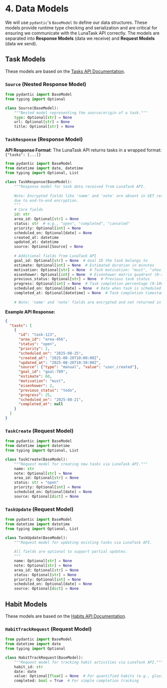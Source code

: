 # 4. Data Models

We will use `pydantic`'s `BaseModel` to define our data structures. These models provide runtime type checking and serialization and are critical for ensuring we communicate with the LunaTask API correctly. The models are separated into **Response Models** (data we receive) and **Request Models** (data we send).

## Task Models

These models are based on the [Tasks API Documentation](https://lunatask.app/api/tasks-api/show).

### `Source` (Nested Response Model)

```python
from pydantic import BaseModel
from typing import Optional

class Source(BaseModel):
    """Nested model representing the source/origin of a task."""
    type: Optional[str] = None
    url: Optional[str] = None
    title: Optional[str] = None
```

### `TaskResponse` (Response Model)

**API Response Format**: The LunaTask API returns tasks in a wrapped format: `{"tasks": [...]}`

```python
from pydantic import BaseModel
from datetime import date, datetime
from typing import Optional, List

class TaskResponse(BaseModel):
    """Response model for task data received from LunaTask API.
    
    Note: Encrypted fields like 'name' and 'note' are absent in GET responses
    due to end-to-end encryption.
    """
    # Core fields
    id: str
    area_id: Optional[str] = None
    status: str  # e.g., "open", "completed", "canceled"
    priority: Optional[int] = None
    scheduled_on: Optional[date] = None
    created_at: datetime
    updated_at: datetime
    source: Optional[Source] = None
    
    # Additional fields from LunaTask API
    goal_id: Optional[str] = None  # Goal ID the task belongs to
    estimate: Optional[int] = None  # Estimated duration in minutes
    motivation: Optional[str] = None  # Task motivation: "must", "should", "want", "unknown"
    eisenhower: Optional[int] = None  # Eisenhower matrix quadrant (0-4)
    previous_status: Optional[str] = None  # Previous task status
    progress: Optional[int] = None  # Task completion percentage (0-100)
    scheduled_on: Optional[date] = None  # Date when task is scheduled
    completed_at: Optional[datetime] = None  # Task completion timestamp
    
    # Note: 'name' and 'note' fields are encrypted and not returned in responses
```

**Example API Response:**
```json
{
  "tasks": [
    {
      "id": "task-123",
      "area_id": "area-456",
      "status": "open",
      "priority": 2,
      "scheduled_on": "2025-08-25",
      "created_at": "2025-08-20T10:00:00Z",
      "updated_at": "2025-08-20T10:30:00Z",
      "source": {"type": "manual", "value": "user_created"},
      "goal_id": "goal-789",
      "estimate": 60,
      "motivation": "must",
      "eisenhower": 2,
      "previous_status": "todo",
      "progress": 25,
      "scheduled_on": "2025-08-21",
      "completed_at": null
    }
  ]
}
```

### `TaskCreate` (Request Model)

```python
from pydantic import BaseModel
from datetime import datetime
from typing import Optional, List

class TaskCreate(BaseModel):
    """Request model for creating new tasks via LunaTask API."""
    name: str
    note: Optional[str] = None
    area_id: Optional[str] = None
    status: str = "open"
    priority: Optional[int] = None
    scheduled_on: Optional[date] = None
    source: Optional[dict] = None
```

### `TaskUpdate` (Request Model)

```python
from pydantic import BaseModel
from datetime import datetime
from typing import Optional, List

class TaskUpdate(BaseModel):
    """Request model for updating existing tasks via LunaTask API.
    
    All fields are optional to support partial updates.
    """
    name: Optional[str] = None
    note: Optional[str] = None
    area_id: Optional[str] = None
    status: Optional[str] = None
    priority: Optional[int] = None
    scheduled_on: Optional[date] = None
    source: Optional[dict] = None
```

## Habit Models

These models are based on the [Habits API Documentation](https://lunatask.app/api/habits-api/track-activity).

### `HabitTrackRequest` (Request Model)

```python
from pydantic import BaseModel
from datetime import date
from typing import Optional

class HabitTrackRequest(BaseModel):
    """Request model for tracking habit activities via LunaTask API."""
    habit_id: str
    date: date
    value: Optional[float] = None  # For quantified habits (e.g., glasses of water)
    completed: bool = True  # For simple completion tracking
```